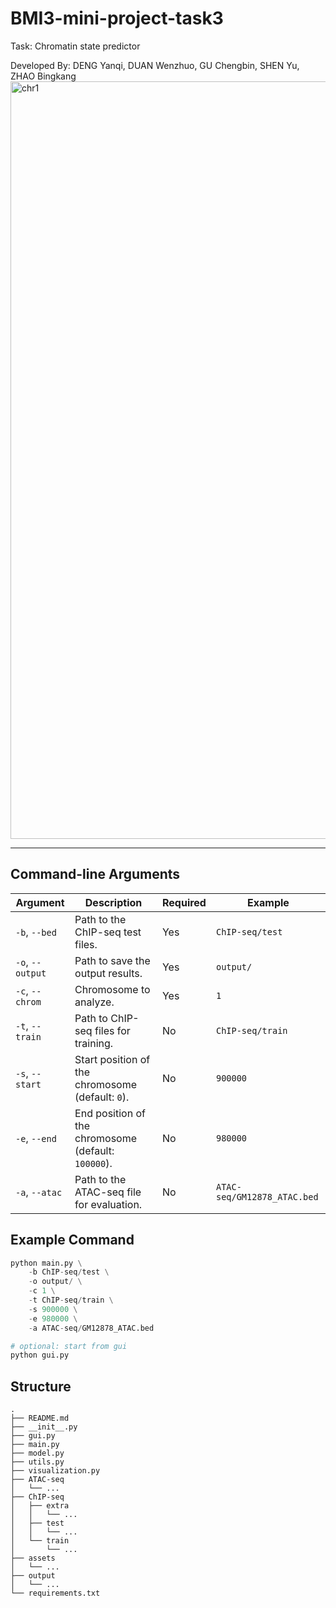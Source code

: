 # BMI3-mini-project-task3
Task: Chromatin state predictor


Developed By: DENG Yanqi, DUAN Wenzhuo, GU Chengbin, SHEN Yu, ZHAO Bingkang
<img width="1212" alt="chr1" src="https://github.com/user-attachments/assets/fe4390d3-2dbb-446c-9ab8-1a7bac6e36ec" />


---

## Command-line Arguments
| Argument                | Description                                                   | Required | Example                     |
|-------------------------|---------------------------------------------------------------|----------|-----------------------------|
| `-b`, `--bed`           | Path to the ChIP-seq test files.                               | Yes      | `ChIP-seq/test`            |
| `-o`, `--output`        | Path to save the output results.                              | Yes      | `output/`                 |
| `-c`, `--chrom`         | Chromosome to analyze.                                        | Yes      | `1`                        |
| `-t`, `--train`         | Path to ChIP-seq files for training.               | No       | `ChIP-seq/train`     |
| `-s`, `--start`         | Start position of the chromosome (default: `0`).              | No       | `900000`                   |
| `-e`, `--end`           | End position of the chromosome (default: `100000`).           | No       | `980000`                   |
| `-a`, `--atac`          | Path to the ATAC-seq file for evaluation.                     | No       | `ATAC-seq/GM12878_ATAC.bed`        |

## Example Command

```python
python main.py \
    -b ChIP-seq/test \
    -o output/ \
    -c 1 \
    -t ChIP-seq/train \
    -s 900000 \
    -e 980000 \
    -a ATAC-seq/GM12878_ATAC.bed

# optional: start from gui
python gui.py
```

## Structure
```
.
├── README.md
├── __init__.py
├── gui.py
├── main.py
├── model.py
├── utils.py
├── visualization.py
├── ATAC-seq
│   └── ...
├── ChIP-seq
│   ├── extra
│   │   └── ...
│   ├── test
│   │   └── ...
│   └── train
│       └── ...
├── assets
│   └── ...
├── output
│   └── ...
└── requirements.txt
```

